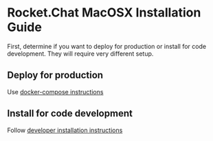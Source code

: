 # Rocket.Chat MacOSX Installation Guide

First, determine if you want to deploy for production or install for code development. They will require very different setup.

## Deploy for production

Use [docker-compose instructions](/installation/docker-containers/docker-compose.md)

## Install for code development

Follow [developer installation instructions](/developer-guides/quick-start/)
